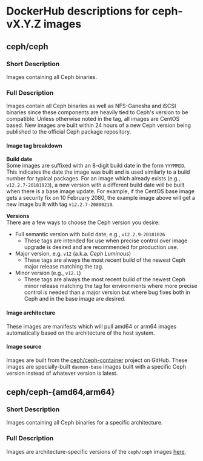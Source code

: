 DockerHub descriptions for ceph-vX.Y.Z images
==============================================

ceph/ceph
----------

### Short Description
Images containing all Ceph binaries.

### Full Description
Images contain all Ceph binaries as well as NFS-Ganesha and iSCSI binaries since these components
are heavily tied to Ceph's version to be compatible. Unless otherwise noted in the tag, all images
are CentOS based. New images are built within 24 hours of a new Ceph version being published to
the official Ceph package repository.

#### Image tag breakdown

**Build date** </br>
Some images are suffixed with an 8-digit build date in the form `YYYMMDD`. This indicates the date
the image was built and is used similarly to a build number for typical packages. For an image which
already exists (e.g., `v12.2.7-20181023`), a new version with a different build date will be built
when there is a base image update. For example, if the CentOS base image gets a security fix on
10 February 2080, the example image above will get a new image built with tag `v12.2.7-20800210`.

**Versions** </br>
There are a few ways to choose the Ceph version you desire:
 - Full semantic version with build date, e.g., `v12.2.9-20181026`
   - These tags are intended for use when precise control over image upgrade is desired and are
     recommended for production use.
 - Major version, e.g. `v12` (a.k.a. _Ceph Luminous_)
   - These tags are always the most recent build of the newest Ceph major release matching the tag.
 - Minor version (e.g., `v12.1`)
   - These tags are always the most recent build of the newest Ceph minor release matching the tag
     for environments where more precise control is needed than a major version but where bug fixes
     both in Ceph and in the base image are desired.

#### Image architecture
These images are manifests which will pull amd64 or arm64 images automatically based on the
architecture of the host system.

#### Image source
Images are built from the [ceph/ceph-container](https://github.com/ceph/ceph-container) project on
GitHub. These images are specially-built `daemon-base` images built with a specific Ceph version
instead of whatever version is latest.


ceph/ceph-{amd64,arm64}
------------------------

### Short Description
Images containing all Ceph binaries for a specific architecture.

### Full Description
Images are architecture-specific versions of the `ceph/ceph` images
[here](https://hub.docker.com/r/ceph/ceph/).
